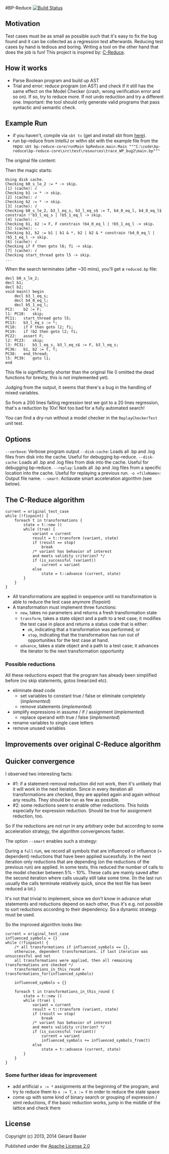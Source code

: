 #BP-Reduce [![Build Status](https://travis-ci.org/gbasler/bp-reduce.png?branch=master)](https://travis-ci.org/gbasler/bp-reduce)

## Motivation

Test cases must be as small as possible such that it's easy to fix the bug found and it can be collected
as a regression test afterwards.
Reducing test cases by hand is tedious and boring. Writing a tool on the other hand that does the job is fun!
This project is inspired by:
[C-Reduce](http://embed.cs.utah.edu/creduce/).

## How it works

* Parse Boolean program and build up AST
* Trial and error: reduce program (on AST) and check if it still has the same effect on the Model Checker
(crash, wrong verification error and so on). If so, try to reduce more. If not undo reduction and try a different one.
Important: the tool should only generate valid programs that pass syntactic and semantic check.

## Example Run

- if you haven't, compile via `sbt tc` (get and install sbt from [here](http://www.scala-sbt.org/)).
- run bp-reduce from IntelliJ or withn sbt with the example file from the repo:
`sbt bp-reduce-core/runMain bpReduce.main.Main """C:\code\bp-reduce\bp-reduce-core\src\test\resources\trace_WP_bug2\main.bp"""`

The original file content:

Then the magic starts:
```
Using disk cache.
Checking b0_s_le_2 := * -> skip.
[1] (cache): √
Checking b1 := * -> skip.
[2] (cache): √
Checking b2 := * -> skip.
[3] (cache): √
Checking b0_s_le_2, b3_l_eq_s, b3_l_eq_s$ := T, b4_0_eq_l, b4_0_eq_l$ constrain !'b3_l_eq_s | !b5_1_eq_l -> skip.
[4] (cache): -
Checking b1, b2 := F, F constrain !b4_0_eq_l | !b5_1_eq_l -> skip.
[5] (cache): -
Checking b1, b2 := b1 | b1 & *, b2 | b2 & * constrain !b4_0_eq_l | !b5_1_eq_l -> skip.
[6] (cache): √
Checking if F then goto l6; fi -> skip.
[7] (cache): √
Checking start_thread goto l5 -> skip.
...
```

When the search terminates (after ~30 mins), you'll get a `reduced.bp` file:

```
decl b0_s_le_2;
decl b1;
decl b2;
void main() begin
	decl b3_l_eq_s;
	decl b4_0_eq_l;
	decl b5_1_eq_l;
PC2:	b2 := F;
l1: PC10:	skip;
PC11:	start_thread goto l5;
PC13:	b3_l_eq_s := *;
PC18:	if F then goto l2; fi;
PC19:	if !b2 then goto l2; fi;
PC22:	assert F;
l2: PC23:	skip;
l3: PC31:	b3_l_eq_s, b3_l_eq_s$ := F, b3_l_eq_s;
PC36:	b1, b2 := T, T;
PC38:	end_thread;
l5: PC39:	goto l1;
end
```

This file is signifficantly shorter than the original file (I omitted the dead functions for brevity, this is not
implemented yet).

Judging from the output, it seems that there's a bug
in the handling of mixed variables.

So from a 200 lines failing regression test we got to a 20 lines regression,
that's a reduction by 10x!
Not too bad for a fully automated search!

You can find a dry-run without a model checker in the `ReplayCheckerTest` unit test.

## Options

`--verbose`: Verbose program output
`--disk-cache`: Loads all .bp and .log files from disk into the cache. Useful for debugging bp-reduce.
`--disk-cache`: Loads all .bp and .log files from disk into the cache. Useful for debugging bp-reduce.
`--replay`: Loads all .bp and .log files from a specific location into the cache. Useful for replaying a previous run.
`-o <fileName>`: Output file name.
`--smart`: Actiavate smart acceleration algorithm (see below).


## The C-Reduce algorithm

```
current = original_test_case
while (!fixpoint) {
    foreach t in transformations {
        state = t::new ()
        while (true) {
            variant = current
            result = t::transform (variant, state)
            if (result == stop)
                break
            /* variant has behavior of interest
            and meets validity criterion? */
            if (is_successful (variant))
                current = variant
            else
                state = t::advance (current, state)
        }
    }
}
```

 * All transformations are applied in sequence until no transformation is able to reduce the test case anymore (fixpoint)
 * A transformation must implement three functions:
   * `new`, takes no parameters and returns a fresh transformation state
   * `transform`, takes a state object and a path to a test case; it modiﬁes the test case in place and returns a status code that is either:
     * `ok`, indicating that a transformation was performed; or
     * `stop`, indicating that the transformation has run out of opportunities for the test case at hand.
   * `advance`, takes a state object and a path to a test case; it advances the iterator to the next transformation opportunity 

### Possible reductions

All these reductions expect that the program has already been simplified before
(no skip statements, gotos linearized etc).

 * eliminate dead code
   * set variables to constant true / false or eliminate completely (_implemented_)
   * remove statements (_implemented_)
 * simplify expressions in assume / if / assignment (_implemented_)
   * replace operand with true / false (_implemented_)
 * rename variables to single case letters
 * remove unused variables

## Improvements over original C-Reduce algorithm

## Quicker convergence

I observed two interesting facts:
- #1: if a statement-removal reduction did not work, then it's unlikely that it will work in the next
iteration. Since in every iteration all transformations are checked, they are applied again and again without any
results. They should be run as few as possible.
- #2: some reductions seem to enable other reductions. This holds especially for expression reduction.
Should be true for assignment reduction, too.

So if the reductions are not run in any arbitrary order
but according to some acceleration strategy, the algorithm convergences faster.

The option `--smart` enables such a strategy:

 During a `full` run, we record all symbols that are influenced or influence (= dependent) reductions that have been
 applied sucessfully. In the next iteration only reductions that are depending (on the reductions of the previous run)
 are applied. In some tests, this reduced the number of calls to the model checker between 5% - 10%.
 These calls are mainly saved after the second iteration where calls usually still take some time.
 (In the last run usually the calls terminate relatively quick, since the test file has been reduced a lot.)

It's not that trivial to implement, since we don't know in advance what statements and reductions depend on each other,
thus it's e.g. not possible to sort reductions according to their dependency. So a dynamic strategy must be used.

So the improved algorithm looks like:

```
current = original_test_case
influenced_symbols = {}
while (!fixpoint) {
    /* all transformations if influenced_symbols == {},
    otherwise, dependent transformations. if last iteration was unsuccessful and not
    all transformations were applied, then all remaining transformations are checked */
    transformations_in_this_round = transformations_for(influenced_symbols)

    influenced_symbols = {}

    foreach t in transformations_in_this_round {
        state = t::new ()
        while (true) {
            variant = current
            result = t::transform (variant, state)
            if (result == stop)
                break
            /* variant has behavior of interest
            and meets validity criterion? */
            if (is_successful (variant))
                current = variant
                influenced_symbols += influenced_symbols_from(t)
            else
                state = t::advance (current, state)
        }
    }
}
```

### Some further ideas for improvement

- add artificial `x := *` assignments at the beginning of the program, and try to reduce them to `x := T`, `x := F`
in order to reduce the state space
- come up with some kind of binary search or grouping of expression / stmt reductions, if the basic reduction works,
jump in the middle of the lattice and check there

## License
Copyright (c) 2013, 2014 Gérard Basler

Published under the [Apache License 2.0](http://www.apache.org/licenses/LICENSE-2.0.txt)